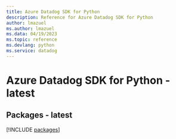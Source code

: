 ```yaml
---
title: Azure Datadog SDK for Python
description: Reference for Azure Datadog SDK for Python
author: lmazuel
ms.author: lmazuel
ms.data: 04/19/2023
ms.topic: reference
ms.devlang: python
ms.service: datadog
---
```

# Azure Datadog SDK for Python - latest
## Packages - latest
[!INCLUDE [packages](datadog-index.md)]